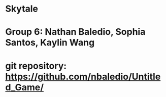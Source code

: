 # Skytale
# Group 6: Nathan Baledio, Sophia Santos, Kaylin Wang
# git repository: https://github.com/nbaledio/Untitled_Game/
